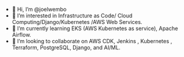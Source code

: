 - 👋 Hi, I’m @joelwembo
- 👀 I’m interested in Infrastructure as Code/ Cloud Computing/Django/Kubernetes /AWS Web Services.
- 🌱 I’m currently learning EKS (AWS Kubernetes as service), Apache Airflow.
- 💞️ I’m looking to collaborate on AWS CDK, Jenkins , Kubernetes , Terraform, PostgreSQL, Django, and AI/ML.

<!---
joelwembo/joelwembo I'm Joel Wembo Cloud solutions architect consultant. I specialize in building applications for financial services,
IT, and network using AWS, Kubernetes, Docker, Python, Django, Terraform, SQL, Jenkins and NodeJS. 
I have achieved works in mobile apps, API Integration, ETL pipelines, CI/CD and cloud solutions architectures.
--->
